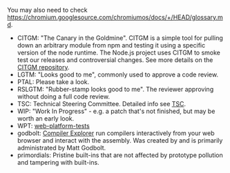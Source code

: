 You may also need to check <https://chromium.googlesource.com/chromiumos/docs/+/HEAD/glossary.md>.

* CITGM: "The Canary in the Goldmine". CITGM is a simple tool for pulling down
  an arbitrary module from npm and testing it using a specific version of the
  node runtime. The Node.js project uses CITGM to smoke test our releases and
  controversial changes. See more details on the [CITGM repository](https://github.com/nodejs/citgm).
* LGTM: "Looks good to me", commonly used to approve a code review.
* PTAL: Please take a look.
* RSLGTM: "Rubber-stamp looks good to me". The reviewer approving without doing
  a full code review.
* TSC: Technical Steering Committee. Detailed info see
  [TSC](./GOVERNANCE.md#technical-steering-committee).
* WIP: "Work In Progress" - e.g. a patch that's not finished, but may be worth
  an early look.
* WPT: [web-platform-tests](https://github.com/web-platform-tests/wpt)
* godbolt: [Compiler Explorer](https://godbolt.org/) run compilers interactively
  from your web browser and interact with the assembly. Was created by and is
  primarily administrated by Matt Godbolt.
* primordials: Pristine built-ins that are not affected by prototype pollution
  and tampering with built-ins.
